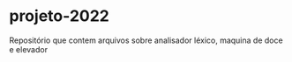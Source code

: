 # projeto-2022
Repositório que contem arquivos sobre analisador léxico, maquina de doce e elevador


